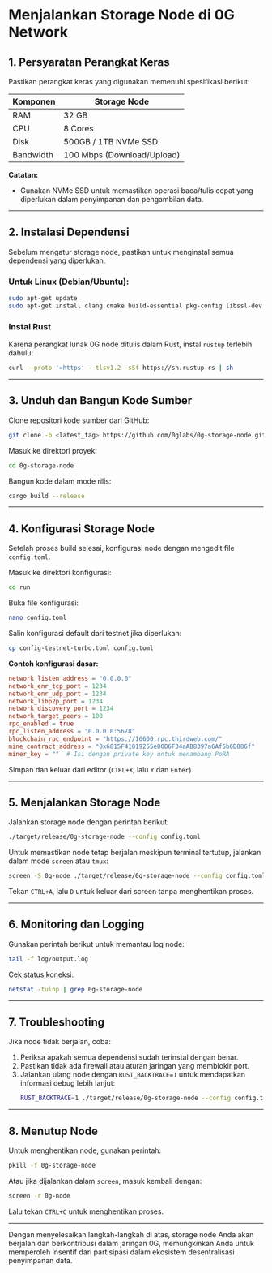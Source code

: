 # Menjalankan Storage Node di 0G Network

## 1. Persyaratan Perangkat Keras
Pastikan perangkat keras yang digunakan memenuhi spesifikasi berikut:

| Komponen | Storage Node |
|----------|-------------|
| RAM      | 32 GB       |
| CPU      | 8 Cores     |
| Disk     | 500GB / 1TB NVMe SSD |
| Bandwidth | 100 Mbps (Download/Upload) |

**Catatan:**
- Gunakan NVMe SSD untuk memastikan operasi baca/tulis cepat yang diperlukan dalam penyimpanan dan pengambilan data.

---

## 2. Instalasi Dependensi
Sebelum mengatur storage node, pastikan untuk menginstal semua dependensi yang diperlukan.

### Untuk Linux (Debian/Ubuntu):
```sh
sudo apt-get update
sudo apt-get install clang cmake build-essential pkg-config libssl-dev
```

### Instal Rust
Karena perangkat lunak 0G node ditulis dalam Rust, instal `rustup` terlebih dahulu:
```sh
curl --proto '=https' --tlsv1.2 -sSf https://sh.rustup.rs | sh
```

---

## 3. Unduh dan Bangun Kode Sumber
Clone repositori kode sumber dari GitHub:
```sh
git clone -b <latest_tag> https://github.com/0glabs/0g-storage-node.git
```

Masuk ke direktori proyek:
```sh
cd 0g-storage-node
```

Bangun kode dalam mode rilis:
```sh
cargo build --release
```

---

## 4. Konfigurasi Storage Node
Setelah proses build selesai, konfigurasi node dengan mengedit file `config.toml`.

Masuk ke direktori konfigurasi:
```sh
cd run
```

Buka file konfigurasi:
```sh
nano config.toml
```

Salin konfigurasi default dari testnet jika diperlukan:
```sh
cp config-testnet-turbo.toml config.toml
```

**Contoh konfigurasi dasar:**
```toml
network_listen_address = "0.0.0.0"
network_enr_tcp_port = 1234
network_enr_udp_port = 1234
network_libp2p_port = 1234
network_discovery_port = 1234
network_target_peers = 100
rpc_enabled = true
rpc_listen_address = "0.0.0.0:5678"
blockchain_rpc_endpoint = "https://16600.rpc.thirdweb.com/"
mine_contract_address = "0x6815F41019255e00D6F34aAB8397a6Af5b6D806f"
miner_key = ""  # Isi dengan private key untuk menambang PoRA
```

Simpan dan keluar dari editor (`CTRL+X`, lalu `Y` dan `Enter`).

---

## 5. Menjalankan Storage Node
Jalankan storage node dengan perintah berikut:
```sh
./target/release/0g-storage-node --config config.toml
```

Untuk memastikan node tetap berjalan meskipun terminal tertutup, jalankan dalam mode `screen` atau `tmux`:
```sh
screen -S 0g-node ./target/release/0g-storage-node --config config.toml
```
Tekan `CTRL+A`, lalu `D` untuk keluar dari screen tanpa menghentikan proses.

---

## 6. Monitoring dan Logging
Gunakan perintah berikut untuk memantau log node:
```sh
tail -f log/output.log
```

Cek status koneksi:
```sh
netstat -tulnp | grep 0g-storage-node
```

---

## 7. Troubleshooting
Jika node tidak berjalan, coba:
1. Periksa apakah semua dependensi sudah terinstal dengan benar.
2. Pastikan tidak ada firewall atau aturan jaringan yang memblokir port.
3. Jalankan ulang node dengan `RUST_BACKTRACE=1` untuk mendapatkan informasi debug lebih lanjut:
   ```sh
   RUST_BACKTRACE=1 ./target/release/0g-storage-node --config config.toml
   ```

---

## 8. Menutup Node
Untuk menghentikan node, gunakan perintah:
```sh
pkill -f 0g-storage-node
```

Atau jika dijalankan dalam `screen`, masuk kembali dengan:
```sh
screen -r 0g-node
```
Lalu tekan `CTRL+C` untuk menghentikan proses.

---

Dengan menyelesaikan langkah-langkah di atas, storage node Anda akan berjalan dan berkontribusi dalam jaringan 0G, memungkinkan Anda untuk memperoleh insentif dari partisipasi dalam ekosistem desentralisasi penyimpanan data.

